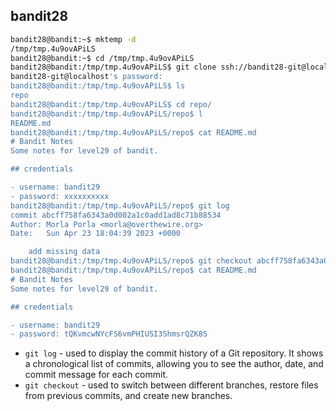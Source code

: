 ## bandit28

```bash
bandit28@bandit:~$ mktemp -d
/tmp/tmp.4u9ovAPiLS
bandit28@bandit:~$ cd /tmp/tmp.4u9ovAPiLS
bandit28@bandit:/tmp/tmp.4u9ovAPiLS$ git clone ssh://bandit28-git@localhost:2220/home/bandit28-git/repo
bandit28-git@localhost's password:
bandit28@bandit:/tmp/tmp.4u9ovAPiLS$ ls
repo
bandit28@bandit:/tmp/tmp.4u9ovAPiLS$ cd repo/
bandit28@bandit:/tmp/tmp.4u9ovAPiLS/repo$ l
README.md
bandit28@bandit:/tmp/tmp.4u9ovAPiLS/repo$ cat README.md
# Bandit Notes
Some notes for level29 of bandit.

## credentials

- username: bandit29
- password: xxxxxxxxxx
bandit28@bandit:/tmp/tmp.4u9ovAPiLS/repo$ git log
commit abcff758fa6343a0d002a1c0add1ad8c71b88534
Author: Morla Porla <morla@overthewire.org>
Date:   Sun Apr 23 18:04:39 2023 +0000

    add missing data
bandit28@bandit:/tmp/tmp.4u9ovAPiLS/repo$ git checkout abcff758fa6343a0d002a1c0add1ad8c71b88534
bandit28@bandit:/tmp/tmp.4u9ovAPiLS/repo$ cat README.md
# Bandit Notes
Some notes for level29 of bandit.

## credentials

- username: bandit29
- password: tQKvmcwNYcFS6vmPHIUSI3ShmsrQZK8S
```
- ` git log ` - used to display the commit history of a Git repository. It shows a chronological list of commits, allowing you to see the author, date, and commit message for each commit.
- ` git checkout ` - used to switch between different branches, restore files from previous commits, and create new branches.
